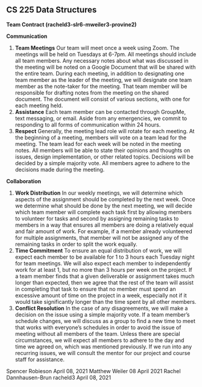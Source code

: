 ﻿## **CS 225 Data Structures**
**Team Contract (racheld3-slr6-mweiler3-provine2)**

**Communication**

1. **Team Meetings** 
   Our team will meet once a week using Zoom. The meetings will be held on Tuesdays at 6-7pm. All meetings should include all team members. Any necessary notes about what was discussed in the meeting will be noted on a Google Document that will be shared with the entire team. During each meeting, in addition to designating one team member as the leader of the meeting, we will designate one team member as the note-taker for the meeting. That team member will be responsible for drafting notes from the meeting on the shared document. The document will consist of various sections, with one for each meeting held.
2. **Assistance** 
   Each team member can be contacted through GroupMe, text messaging, or email. Aside from any emergencies, we commit to responding to all forms of communication within 24 hours.
3. **Respect** 
   Generally, the meeting lead role will rotate for each meeting. At the beginning of a meeting, members will vote on a team lead for the meeting. The team lead for each week will be noted in the meeting notes. All members will be able to state their opinions and thoughts on issues, design implementation, or other related topics. Decisions will be decided by a simple majority vote. All members agree to adhere to the decisions made during the meeting. 

**Collaboration**

1. **Work Distribution** 
   In our weekly meetings, we will determine which aspects of the assignment should be completed by the next week. Once we determine what should be done by the next meeting, we will decide which team member will complete each task first by allowing members to volunteer for tasks and second by assigning remaining tasks to members in a way that ensures all members are doing a relatively equal and fair amount of work. For example, if a member already volunteered for multiple assignments, that member will not be assigned any of the remaining tasks in order to split the work equally.
2. **Time Commitment** 
   To ensure an equal distribution of work, we will expect each member to be available for 1 to 3 hours each Tuesday night for team meetings. We will also expect each member to independently work for at least 1, but no more than 3 hours per week on the project. If a team member finds that a given deliverable or assignment takes much longer than expected, then we agree that the rest of the team will assist in completing that task to ensure that no member must spend an excessive amount of time on the project in a week, especially not if it would take significantly longer than the time spent by all other members.
3. **Conflict Resolution** 
   In the case of any disagreements, we will make a decision on the issue using a simple majority vote. If a team member’s schedule changes, we will discuss as a group to find a new time to meet that works with everyone’s schedules in order to avoid the issue of meeting without all members of the team. Unless there are special circumstances, we will expect all members to adhere to the day and time we agreed on, which was mentioned previously. If we run into any recurring issues, we will consult the mentor for our project and course staff for assistance.

Spencer Robieson April 08, 2021
Matthew Weiler 08 April 2021
Rachel Dannhausen-Brun racheld3 April 08, 2021
